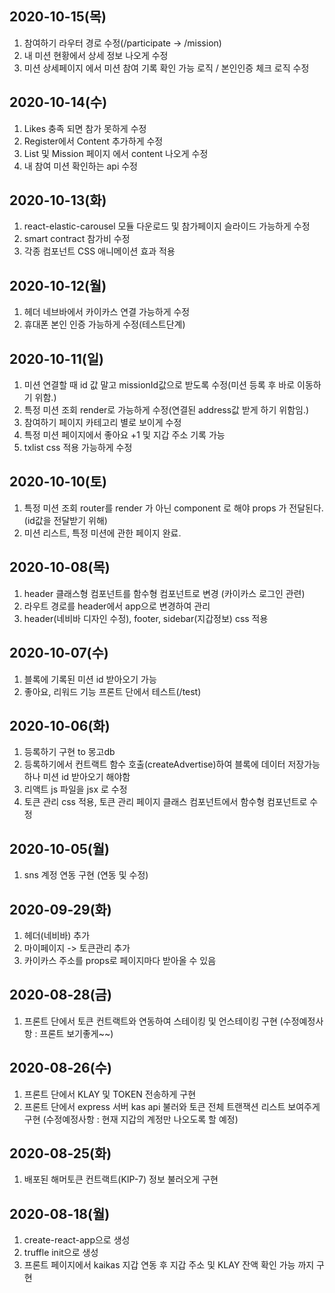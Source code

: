 ## 2020-10-15(목)

1. 참여하기 라우터 경로 수정(/participate -> /mission)
2. 내 미션 현황에서 상세 정보 나오게 수정
3. 미션 상세페이지 에서 미션 참여 기록 확인 가능 로직 / 본인인증 체크 로직 수정

## 2020-10-14(수)

1. Likes 충족 되면 참가 못하게 수정
2. Register에서 Content 추가하게 수정
3. List 및 Mission 페이지 에서 content 나오게 수정
4. 내 참여 미션 확인하는 api 수정

## 2020-10-13(화)

1. react-elastic-carousel 모듈 다운로드 및 참가페이지 슬라이드 가능하게 수정
2. smart contract 참가비 수정
3. 각종 컴포넌트 CSS 애니메이션 효과 적용

## 2020-10-12(월)

1. 헤더 네브바에서 카이카스 연결 가능하게 수정
2. 휴대폰 본인 인증 가능하게 수정(테스트단계)

## 2020-10-11(일)

1. 미션 연결할 때 id 값 말고 missionId값으로 받도록 수정(미션 등록 후 바로 이동하기 위함.)
2. 특정 미션 조회 render로 가능하게 수정(연결된 address값 받게 하기 위함임.)
3. 참여하기 페이지 카테고리 별로 보이게 수정
4. 특정 미션 페이지에서 좋아요 +1 및 지갑 주소 기록 가능
5. txlist css 적용 가능하게 수정

## 2020-10-10(토)

1. 특정 미션 조회 router를 render 가 아닌 component 로 해야 props 가 전달된다. (id값을 전달받기 위해)
2. 미션 리스트, 특정 미션에 관한 페이지 완료.

## 2020-10-08(목)

1. header 클래스형 컴포넌트를 함수형 컴포넌트로 변경 (카이카스 로그인 관련)
2. 라우트 경로를 header에서 app으로 변경하여 관리
3. header(네비바 디자인 수정), footer, sidebar(지갑정보) css 적용

## 2020-10-07(수)

1. 블록에 기록된 미션 id 받아오기 가능
2. 좋아요, 리워드 기능 프론트 단에서 테스트(/test)

## 2020-10-06(화)

1. 등록하기 구현 to 몽고db
2. 등록하기에서 컨트랙트 함수 호출(createAdvertise)하여 블록에 데이터 저장가능하나 미션 id 받아오기 해야함
3. 리액트 js 파일을 jsx 로 수정
4. 토큰 관리 css 적용, 토큰 관리 페이지 클래스 컴포넌트에서 함수형 컴포넌트로 수정

## 2020-10-05(월)

1. sns 계정 연동 구현 (연동 및 수정)

## 2020-09-29(화)

1. 헤더(네비바) 추가
2. 마이페이지 -> 토큰관리 추가
3. 카이카스 주소를 props로 페이지마다 받아올 수 있음

## 2020-08-28(금)

1. 프론트 단에서 토큰 컨트랙트와 연동하여 스테이킹 및 언스테이킹 구현
   (수정예정사항 : 프론트 보기좋게~~)

## 2020-08-26(수)

1. 프론트 단에서 KLAY 및 TOKEN 전송하게 구현
2. 프론트 단에서 express 서버 kas api 불러와 토큰 전체 트랜잭션 리스트 보여주게 구현
   (수정예정사항 : 현재 지갑의 계정만 나오도록 할 예정)

## 2020-08-25(화)

1. 배포된 해머토큰 컨트랙트(KIP-7) 정보 불러오게 구현

## 2020-08-18(월)

1. create-react-app으로 생성
2. truffle init으로 생성
3. 프론트 페이지에서 kaikas 지갑 연동 후 지갑 주소 및 KLAY 잔액 확인 가능 까지 구현
